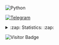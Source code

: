 
![Python](https://img.shields.io/badge/-Python-0d1117?style=for-the-badge&logo=python&logoColor=45d1fd)

[![Telegram](https://img.shields.io/badge/-Telegram-0d1117?style=for-the-badge&logo=Telegram&logoColor=2CA5E0)](https://t.me/zloytard)


<details>
    <summary>:zap: Statistics: :zap:</summary>
        <img height="165" align="left" src="https://github-readme-stats.vercel.app/api?username=Bexram&count_private=true&include_all_commits=true&theme=dark&show_icons=true" />
        <img src="https://github-readme-stats.vercel.app/api/top-langs/?username=Bexram&layout=compact&theme=dark" />
</details>


![Visitor Badge](https://visitor-badge.laobi.icu/badge?page_id=Bexram)